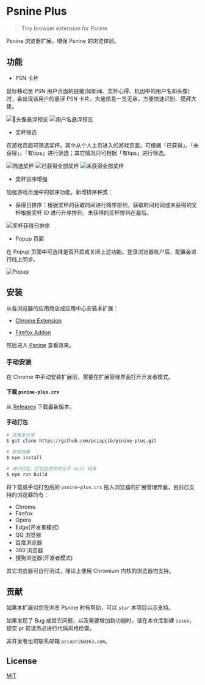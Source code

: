# Psnine Plus

> Tiny browser extension for Psnine

Psnine 浏览器扩展，增强 Psnine 的浏览体验。

## 功能

- PSN 卡片

鼠标移动至 PSN 用户页面的链接(如新闻、奖杯心得、机因中的用户名和头像)时，会出现该用户的悬浮 PSN 卡片，大佬信息一览无余，方便快速识别、膜拜大佬。

![头像悬浮预览](screenshots/1.jpeg) 
![用户名悬浮预览](screenshots/2.jpeg)

- 奖杯筛选

在游戏页面可筛选奖杯，其中从个人主页进入的游戏页面，可根据「已获得」、「未获得」、「有tips」进行筛选；其它情况只可根据「有tips」进行筛选。

![筛选奖杯](screenshots/3.jpeg) 
![已获得全部奖杯](screenshots/4.jpeg)
![未获得全部奖杯](screenshots/5.jpeg)

- 奖杯排序增强

加强游戏页面中的排序功能，新增排序种类：

- 获得日排序：根据奖杯的获取时间进行降序排列，获取时间相同或未获得的奖杯根据奖杯 ID 进行升序排列，未获得的奖杯排列在最后。

![奖杯获得日排序](screenshots/6.jpeg)

- Popup 页面

在 Popup 页面中可选择是否开启或关闭上述功能。登录浏览器账户后，配置会进行线上同步。

![Popup](screenshots/7.jpeg) 

## 安装

从各浏览器的应用商店或应用中心安装本扩展：

- [Chrome Extension](https://chrome.google.com/webstore/detail/psnine-plus/lpalganafhechhdedehdbaenciakmgka)

- [Firefox Addon](https://addons.mozilla.org/zh-CN/firefox/addon/psnine-plus)

然后进入 [Psnine](https://psnine.com) 查看效果。

### 手动安装

在 Chrome 中手动安装扩展前，需要在扩展管理界面打开开发者模式。

#### 下载 `psnine-plus.crx`

从 [Releases](https://github.com/pciapcib/psnine-plus/releases) 下载最新版本。

#### 手动打包

``` bash
# 克隆本仓库
$ git clone https://github.com/pciapcib/psnine-plus.git

# 安装依赖
$ npm install

# 进行打包，打包后的文件位于 dist 目录
$ npm run build
```

将下载或手动打包后的 `psnine-plus.crx` 拖入浏览器的扩展管理界面，目前已支持的浏览器的有：

- Chrome
- Firefox
- Opera
- Edge(开发者模式)
- QQ 浏览器
- 百度浏览器
- 360 浏览器
- 搜狗浏览器(开发者模式)

其它浏览器可自行测试，理论上使用 Chromium 内核的浏览器均支持。

## 贡献

如果本扩展对您在浏览 Psnine 时有帮助，可以 `star` 本项目以示支持。

如果发现了 Bug 或其它问题，以及需要增加新功能时，请在本仓库新建 `issue`，提交 pr 前请务必进行代码风格检查。

非开发者也可联系邮箱 `pciapcib@163.com`。

## License

[MIT](https://opensource.org/licenses/MIT)
